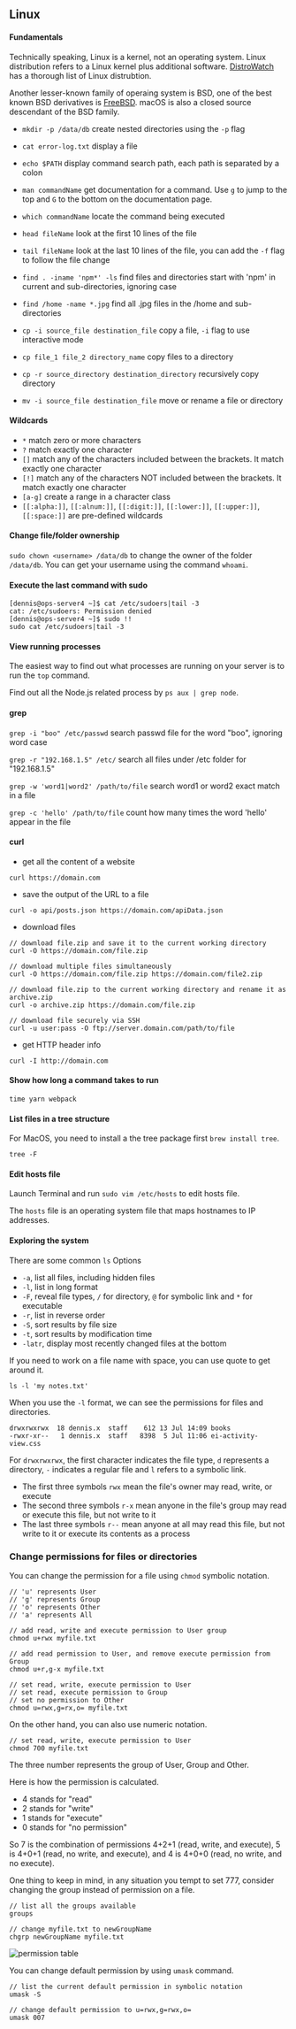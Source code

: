 ## Linux

#### Fundamentals

Technically speaking, Linux is a kernel, not an operating system. Linux distribution refers to a Linux kernel plus additional software. [DistroWatch](https://distrowatch.com/) has a thorough list of Linux distrubtion.

Another lesser-known family of operaing system is BSD, one of the best known BSD derivatives is [FreeBSD](https://www.freebsd.org/). macOS is also a closed source descendant of the BSD family.

- `mkdir -p /data/db` create nested directories using the `-p` flag
- `cat error-log.txt` display a file
- `echo $PATH` display command search path, each path is separated by a colon
- `man commandName` get documentation for a command. Use `g` to jump to the top and `G` to the bottom on the documentation page.
- `which commandName` locate the command being executed

- `head fileName` look at the first 10 lines of the file
- `tail fileName` look at the last 10 lines of the file, you can add the `-f` flag to follow the file change

- `find . -iname 'npm*' -ls` find files and directories start with 'npm' in current and sub-directories, ignoring case
- `find /home -name *.jpg` find all .jpg files in the /home and sub-directories

- `cp -i source_file destination_file` copy a file, `-i` flag to use interactive mode
- `cp file_1 file_2 directory_name` copy files to a directory
- `cp -r source_directory destination_directory` recursively copy directory
- `mv -i source_file destination_file` move or rename a file or directory

#### Wildcards

- `*` match zero or more characters
- `?` match exactly one character
- `[]` match any of the characters included between the brackets. It match exactly one character
- `[!]` match any of the characters NOT included between the brackets. It match exactly one character
- `[a-g]` create a range in a character class
- `[[:alpha:]]`, `[[:alnum:]]`, `[[:digit:]]`, `[[:lower:]]`, `[[:upper:]]`, `[[:space:]]` are pre-defined wildcards

#### Change file/folder ownership

`sudo chown <username> /data/db` to change the owner of the folder `/data/db`. You can get your username using the command `whoami`.

#### Execute the last command with sudo

```shell
[dennis@ops-server4 ~]$ cat /etc/sudoers|tail -3
cat: /etc/sudoers: Permission denied
[dennis@ops-server4 ~]$ sudo !!
sudo cat /etc/sudoers|tail -3
```

#### View running processes

The easiest way to find out what processes are running on your server is to run the `top` command.

Find out all the Node.js related process by `ps aux | grep node`.

#### grep

`grep -i "boo" /etc/passwd` search passwd file for the word "boo", ignoring word case

`grep -r "192.168.1.5" /etc/` search all files under /etc folder for "192.168.1.5"

`grep -w 'word1|word2' /path/to/file` search word1 or word2 exact match in a file

`grep -c 'hello' /path/to/file` count how many times the word 'hello' appear in the file

#### curl

- get all the content of a website

```shell
curl https://domain.com
```

- save the output of the URL to a file

```shell
curl -o api/posts.json https://domain.com/apiData.json
```

- download files

```shell
// download file.zip and save it to the current working directory 
curl -O https://domain.com/file.zip

// download multiple files simultaneously
curl -O https://domain.com/file.zip https://domain.com/file2.zip

// download file.zip to the current working directory and rename it as archive.zip
curl -o archive.zip https://domain.com/file.zip

// download file securely via SSH
curl -u user:pass -O ftp://server.domain.com/path/to/file
```

- get HTTP header info

```shell
curl -I http://domain.com
```

#### Show how long a command takes to run

```shell
time yarn webpack
```

#### List files in a tree structure

For MacOS, you need to install a the tree package first `brew install tree`.

```shell
tree -F
```

#### Edit hosts file

Launch Terminal and run `sudo vim /etc/hosts` to edit hosts file.

The `hosts` file is an operating system file that maps hostnames to IP addresses.

#### Exploring the system

There are some common `ls` Options 

- `-a`, list all files, including hidden files
- `-l`, list in long format
- `-F`, reveal file types, `/` for directory, `@` for symbolic link and `*` for executable
- `-r`, list in reverse order
- `-S`, sort results by file size
- `-t`, sort results by modification time
- `-latr`, display most recently changed files at the bottom

If you need to work on a file name with space, you can use quote to get around it.

```shell
ls -l 'my notes.txt'
```

When you use the `-l` format, we can see the permissions for files and directories. 

```shell
drwxrwxrwx  18 dennis.x  staff    612 13 Jul 14:09 books
-rwxr-xr--   1 dennis.x  staff   8398  5 Jul 11:06 ei-activity-view.css
```

For `drwxrwxrwx`, the first character indicates the file type, `d` represents a directory, `-` indicates a regular file and `l` refers to a symbolic link.

- The first three symbols `rwx` mean the file's owner may read, write, or execute
- The second three symbols `r-x` mean anyone in the file's group may read or execute this file, but not write to it
- The last three symbols `r--` mean anyone at all may read this file, but not write to it or execute its contents as a process

### Change permissions for files or directories

You can change the permission for a file using `chmod` symbolic notation.

```shell
// 'u' represents User
// 'g' represents Group
// 'o' represents Other
// 'a' represents All

// add read, write and execute permission to User group
chmod u+rwx myfile.txt

// add read permission to User, and remove execute permission from Group
chmod u+r,g-x myfile.txt

// set read, write, execute permission to User
// set read, execute permission to Group
// set no permission to Other
chmod u=rwx,g=rx,o= myfile.txt
```

On the other hand, you can also use numeric notation.

```shell
// set read, write, execute permission to User
chmod 700 myfile.txt
```

The three number represents the group of User, Group and Other.

Here is how the permission is calculated.

- 4 stands for "read"
- 2 stands for "write"
- 1 stands for "execute"
- 0 stands for "no permission"

So 7 is the combination of permissions 4+2+1 (read, write, and execute), 5 is 4+0+1 (read, no write, and execute), and 4 is 4+0+0 (read, no write, and no execute).

One thing to keep in mind, in any situation you tempt to set 777, consider changing the group instead of permission on a file.

```shell
// list all the groups available
groups

// change myfile.txt to newGroupName
chgrp newGroupName myfile.txt
```

![permission table](./images/linux_permission_table.png)

You can change default permission by using `umask` command.

```shell
// list the current default permission in symbolic notation
umask -S

// change default permission to u=rwx,g=rwx,o=
umask 007
```
